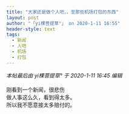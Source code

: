 ```yaml
---
title: "大家还是做个人吧，，至那些机场打包的东西"
layout: post
author: "「yi棵菩提草°」 on 2020-1-11 16:55"
header-style: text
tags:
  - 新闻
  - 人吧
  - 机场
  - 打包
---
```


<head></head>
<body>
 <i class="pstatus"> 本帖最后由 yi棵菩提草° 于 2020-1-11 16:45 编辑 </i>
 <br> 
 <br> 刚看到一个新闻，很悲伤
 <br> 做人事这么久，看到得太多。
 <br> 所以我不愿意接太多赔付的。
 <br> 
 <br> 
 <br> 
 <br>
</body>



